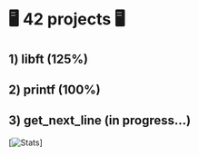 # :desktop_computer: 42 projects :desktop_computer:
  
## 1) libft (125%)
## 2) printf (100%)
## 3) get_next_line (in progress...)

[![Stats](https://badge42.herokuapp.com/api/stats/lwyss)]
